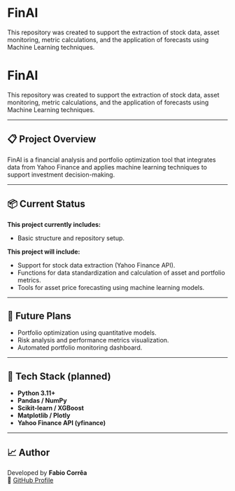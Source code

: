 # FinAI
This repository was created to support the extraction of stock data, asset monitoring, metric calculations, and the application of forecasts using Machine Learning techniques.

# FinAI

This repository was created to support the extraction of stock data, asset monitoring, metric calculations, and the application of forecasts using Machine Learning techniques.

---

## 📋 Project Overview

FinAI is a financial analysis and portfolio optimization tool that integrates data from Yahoo Finance and applies machine learning techniques to support investment decision-making.

---

## 📦 Current Status

**This project currently includes:**
- Basic structure and repository setup.

**This project will include:**
- Support for stock data extraction (Yahoo Finance API).  
- Functions for data standardization and calculation of asset and portfolio metrics.  
- Tools for asset price forecasting using machine learning models.  

---

## 🚀 Future Plans
- Portfolio optimization using quantitative models.  
- Risk analysis and performance metrics visualization.  
- Automated portfolio monitoring dashboard.

---

## 🧩 Tech Stack (planned)
- **Python 3.11+**
- **Pandas / NumPy**
- **Scikit-learn / XGBoost**
- **Matplotlib / Plotly**
- **Yahoo Finance API (yfinance)**

---

## 📈 Author
Developed by **Fabio Corrêa**  
💼 [GitHub Profile](https://github.com/fabiocorrea)

